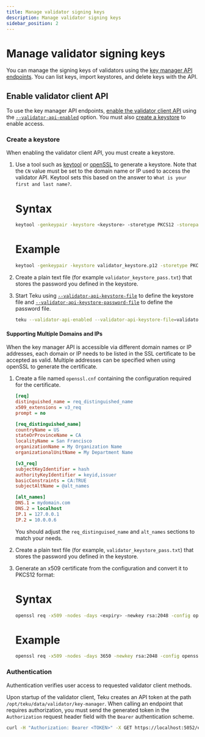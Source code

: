 ```yaml
---
title: Manage validator signing keys
description: Manage validator signing keys
sidebar_position: 2
---
```


# Manage validator signing keys

You can manage the signing keys of validators using the [key manager API endpoints](https://ethereum.github.io/keymanager-APIs/). You can list keys, import keystores, and delete keys with the API.

## Enable validator client API

To use the key manager API endpoints, [enable the validator client API](../../Reference/Rest_API/Rest.md#enable-the-validator-client-api) using the [`--validator-api-enabled`](../../Reference/CLI/CLI-Syntax.md#validator-api-enabled) option. You must also [create a keystore](#create-a-keystore) to enable access.

### Create a keystore

When enabling the validator client API, you must create a keystore.

1.  Use a tool such as [keytool](https://docs.oracle.com/javase/6/docs/technotes/tools/solaris/keytool.html) or [openSSL](https://www.openssl.org/) to generate a keystore. Note that the `CN` value must be set to the domain name or IP used to access the validator API. Keytool sets this based on the answer to `What is your first and last name?`.

    <!--tabs-->

    # Syntax

    ```bash
    keytool -genkeypair -keystore <keystore> -storetype PKCS12 -storepass <password>
    ```

    # Example

    ```bash
    keytool -genkeypair -keystore validator_keystore.p12 -storetype PKCS12 -storepass changeit
    ```

    <!--/tabs-->

2.  Create a plain text file (for example `validator_keystore_pass.txt`) that stores the password you defined in the keystore.

3.  Start Teku using [`--validator-api-keystore-file`](../../Reference/CLI/CLI-Syntax.md#validator-api-keystore-file) to define the keystore file and [`--validator-api-keystore-password-file`](../../Reference/CLI/CLI-Syntax.md#validator-api-keystore-password-file) to define the password file.

    ```bash title="Example"
    teku --validator-api-enabled --validator-api-keystore-file=validator_keystore.p12 --validator-api-keystore-password-file=validator_keystore_pass.txt
    ```

#### Supporting Multiple Domains and IPs

When the key manager API is accessible via different domain names or IP addresses, each domain or IP needs to be listed in the SSL certificate to be accepted as valid. Multiple addresses can be specified when using openSSL to generate the certificate.

1.  Create a file named `openssl.cnf` containing the configuration required for the certificate.

    ```ini title="openssl.cnf"
    [req]
    distinguished_name = req_distinguished_name
    x509_extensions = v3_req
    prompt = no

    [req_distinguished_name]
    countryName = US
    stateOrProvinceName = CA
    localityName = San Francisco
    organizationName = My Organization Name
    organizationalUnitName = My Department Name

    [v3_req]
    subjectKeyIdentifier = hash
    authorityKeyIdentifier = keyid,issuer
    basicConstraints = CA:TRUE
    subjectAltName = @alt_names

    [alt_names]
    DNS.1 = mydomain.com
    DNS.2 = localhost
    IP.1 = 127.0.0.1
    IP.2 = 10.0.0.6
    ```

    You should adjust the `req_distinguised_name` and `alt_names` sections to match your needs.

2.  Create a plain text file (for example, `validator_keystore_pass.txt`) that stores the password you defined in the keystore.

3.  Generate an x509 certificate from the configuration and convert it to PKCS12 format:

    <!--tabs-->

    # Syntax

    ```bash
    openssl req -x509 -nodes -days <expiry> -newkey rsa:2048 -config openssl.cnf | openssl pkcs12 -export -out <keystore> -passout file:<password-file>
    ```

    # Example

    ```bash
    openssl req -x509 -nodes -days 3650 -newkey rsa:2048 -config openssl.cnf | openssl pkcs12 -export -out validator_keystore.p12 -passout file:validator_keystore_pass.txt
    ```

    <!--/tabs-->

### Authentication

Authentication verifies user access to requested validator client methods.

Upon startup of the validator client, Teku creates an API token at the path `/opt/teku/data/validator/key-manager`. When calling an endpoint that requires authorization, you must send the generated token in the `Authorization` request header field with the `Bearer` authentication scheme.

```bash title="Example"
curl -H "Authorization: Bearer <TOKEN>" -X GET https://localhost:5052/eth/v1/keystores
```
